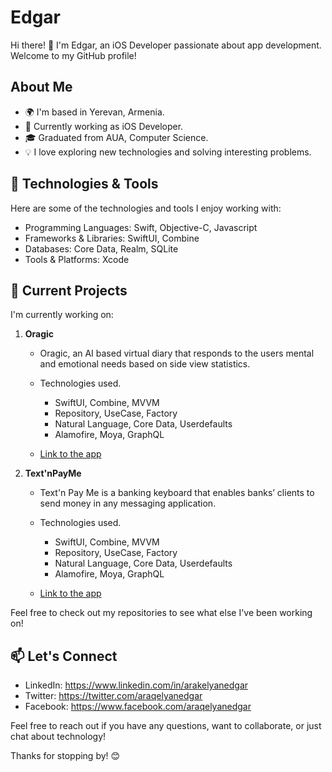 # Edgar

Hi there! 👋 I'm Edgar, an iOS Developer passionate about app development. Welcome to my GitHub profile!

## About Me

- 🌍 I'm based in Yerevan, Armenia.
- 💼 Currently working as iOS Developer.
- 🎓 Graduated from AUA, Computer Science.
- 💡 I love exploring new technologies and solving interesting problems.

## 🔧 Technologies & Tools

Here are some of the technologies and tools I enjoy working with:

- Programming Languages: Swift, Objective-C, Javascript
- Frameworks & Libraries: SwiftUI, Combine
- Databases: Core Data, Realm, SQLite
- Tools & Platforms: Xcode

## 🌱 Current Projects

I'm currently working on:

1. **Oragic**
   - Oragic, an AI based virtual diary that responds to the users mental
     and emotional needs based on side view statistics.
     
   - Technologies used.
  
      - SwiftUI, Combine, MVVM
      - Repository, UseCase, Factory
      - Natural Language, Core Data, Userdefaults
      - Alamofire, Moya, GraphQL

   - [Link to the app](https://apps.apple.com/am/app/oragic-smart-daily-journal/id1672773867)

2. **Text'nPayMe**
   - Text'n Pay Me is a banking keyboard that enables banks’ clients to
     send money in any messaging application.
     
   - Technologies used.
  
      - SwiftUI, Combine, MVVM
      - Repository, UseCase, Factory
      - Natural Language, Core Data, Userdefaults
      - Alamofire, Moya, GraphQL

   - [Link to the app](https://apps.apple.com/am/app/oragic-smart-daily-journal/id1672773867)

Feel free to check out my repositories to see what else I've been working on!

## 📫 Let's Connect

- LinkedIn: https://www.linkedin.com/in/arakelyanedgar
- Twitter:  https://twitter.com/araqelyanedgar
- Facebook: https://www.facebook.com/araqelyanedgar

Feel free to reach out if you have any questions, want to collaborate, or just chat about technology!

Thanks for stopping by! 😊

